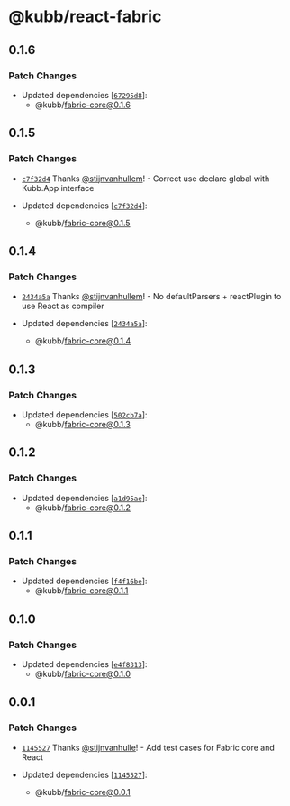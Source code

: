 # @kubb/react-fabric

## 0.1.6

### Patch Changes

- Updated dependencies [[`67295d8`](https://github.com/kubb-labs/fabric/commit/67295d8c210d768d1e4307c1c7a683ebe978f145)]:
  - @kubb/fabric-core@0.1.6

## 0.1.5

### Patch Changes

- [`c7f32d4`](https://github.com/kubb-labs/fabric/commit/c7f32d470ae88c0667356c4f788d3292ad5f5410) Thanks [@stijnvanhullem](https://github.com/stijnvanhullem)! - Correct use declare global with Kubb.App interface

- Updated dependencies [[`c7f32d4`](https://github.com/kubb-labs/fabric/commit/c7f32d470ae88c0667356c4f788d3292ad5f5410)]:
  - @kubb/fabric-core@0.1.5

## 0.1.4

### Patch Changes

- [`2434a5a`](https://github.com/kubb-labs/fabric/commit/2434a5a1aff83672d51efab6d9598b02b5dbe635) Thanks [@stijnvanhullem](https://github.com/stijnvanhullem)! - No defaultParsers + reactPlugin to use React as compiler

- Updated dependencies [[`2434a5a`](https://github.com/kubb-labs/fabric/commit/2434a5a1aff83672d51efab6d9598b02b5dbe635)]:
  - @kubb/fabric-core@0.1.4

## 0.1.3

### Patch Changes

- Updated dependencies [[`502cb7a`](https://github.com/kubb-labs/fabric/commit/502cb7a2d28074c2433ec3add94a07bcee86a4de)]:
  - @kubb/fabric-core@0.1.3

## 0.1.2

### Patch Changes

- Updated dependencies [[`a1d95ae`](https://github.com/kubb-labs/fabric/commit/a1d95ae26ffb3ea77e389509a8fae75d1ff1ddb4)]:
  - @kubb/fabric-core@0.1.2

## 0.1.1

### Patch Changes

- Updated dependencies [[`f4f16be`](https://github.com/kubb-labs/fabric/commit/f4f16be0486133cdfb69cfa724b98c8523eb8f83)]:
  - @kubb/fabric-core@0.1.1

## 0.1.0

### Patch Changes

- Updated dependencies [[`e4f8313`](https://github.com/kubb-labs/fabric/commit/e4f8313e652044df9a5f7404221d26f5333884e2)]:
  - @kubb/fabric-core@0.1.0

## 0.0.1

### Patch Changes

- [`1145527`](https://github.com/kubb-labs/fabric/commit/1145527323c10e9a066de8ec9fd79ca439963d3b) Thanks [@stijnvanhulle](https://github.com/stijnvanhulle)! - Add test cases for Fabric core and React

- Updated dependencies [[`1145527`](https://github.com/kubb-labs/fabric/commit/1145527323c10e9a066de8ec9fd79ca439963d3b)]:
  - @kubb/fabric-core@0.0.1

